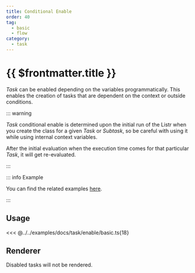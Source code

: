 ```yaml
---
title: Conditional Enable
order: 40
tag:
  - basic
  - flow
category:
  - task
---
```


# {{ $frontmatter.title }}

_Task_ can be enabled depending on the variables programmatically. This enables the creation of tasks that are dependent on the context or outside conditions.

<!-- more -->

::: warning

_Task_ conditional enable is determined upon the initial run of the Listr when you create the class for a given _Task_ or _Subtask_, so be careful with using it while using internal context variables.

After the initial evaluation when the execution time comes for that particular _Task_, it will get re-evaluated.

:::

::: info Example

You can find the related examples [here](https://github.com/listr2/listr2/tree/master/examples/task-enable.example.ts).

:::

## Usage

<<< @../../examples/docs/task/enable/basic.ts{18}

## Renderer

Disabled tasks will not be rendered.
